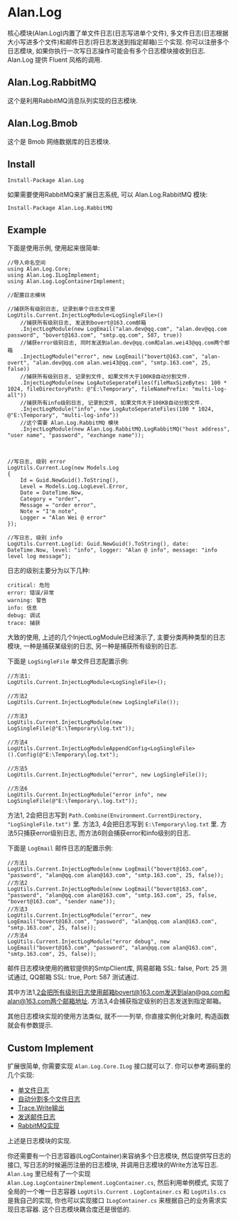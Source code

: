 ﻿
# Alan.Log

核心模块(Alan.Log)内置了单文件日志(日志写进单个文件), 多文件日志(日志根据大小写进多个文件)和邮件日志(将日志发送到指定邮箱)三个实现.
你可以注册多个日志模块, 如果你执行一次写日志操作可能会有多个日志模块接收到日志. Alan.Log 提供 Fluent 风格的调用.


## Alan.Log.RabbitMQ

这个是利用RabbitMQ消息队列实现的日志模块.

## Alan.Log.Bmob

这个是 Bmob 网络数据库的日志模块.

## Install
	
	Install-Package Alan.Log

如果需要使用RabbitMQ来扩展日志系统, 可以 Alan.Log.RabbitMQ 模块: 

	Install-Package Alan.Log.RabbitMQ

## Example

下面是使用示例, 使用起来很简单: 
			
	//导入命名空间
    using Alan.Log.Core;
    using Alan.Log.ILogImplement;
    using Alan.Log.LogContainerImplement;

	//配置日志模块

    //捕获所有级别日志, 记录到单个日志文件里
    LogUtils.Current.InjectLogModule<LogSingleFile>()
        //捕获所有级别日志, 发送到bovert@163.com邮箱
        .InjectLogModule(new LogEmail("alan.dev@qq.com", "alan.dev@qq.com password", "bovert@163.com", "smtp.qq.com", 587, true))
        //捕获error级别日志, 同时发送到alan.dev@qq.com和alan.wei43@qq.com两个邮箱
        .InjectLogModule("error", new LogEmail("bovert@163.com", "alan-overt", "alan.dev@qq.com alan.wei43@qq.com", "smtp.163.com", 25, false))
        //捕获所有级别日志, 记录到文件, 如果文件大于100KB自动分割文件.
        .InjectLogModule(new LogAutoSeperateFiles(fileMaxSizeBytes: 100 * 1024, fileDirectoryPath: @"E:\Temporary", fileNamePrefix: "multi-log-all"))
        //捕获所有info级别日志, 记录到文件, 如果文件大于100KB自动分割文件.
        .InjectLogModule("info", new LogAutoSeperateFiles(100 * 1024, @"E:\Temporary", "multi-log-info"))
        //这个需要 Alan.Log.RabbitMQ 模块
        .InjectLogModule(new Alan.Log.RabbitMQ.LogRabbitMQ("host address", "user name", "password", "exchange name"));


	
    //写日志, 级别 error
    LogUtils.Current.Log(new Models.Log
    {
        Id = Guid.NewGuid().ToString(),
        Level = Models.Log.LogLevel.Error,
        Date = DateTime.Now,
        Category = "order",
        Message = "order error",
        Note = "I'm note",
        Logger = "Alan Wei @ error"
    });

    //写日志, 级别 info
    LogUtils.Current.Log(id: Guid.NewGuid().ToString(), date: DateTime.Now, level: "info", logger: "Alan @ info", message: "info level log message");


日志的级别主要分为以下几种: 

	critical: 危险 
	error: 错误/异常 
	warning: 警告 
	info: 信息 
	debug: 调试 
	trace: 捕获


大致的使用, 上述的几个InjectLogModule已经演示了, 主要分类两种类型的日志模块, 一种是捕获某级别的日志, 另一种是捕获所有级别的日志.

下面是 `LogSingleFile` 单文件日志配置示例: 

	//方法1: 
	LogUtils.Current.InjectLogModule<LogSingleFile>();

	//方法2
	LogUtils.Current.InjectLogModule(new LogSingleFile());

	//方法3 
	LogUtils.Current.InjectLogModule(new LogSingleFile(@"E:\Temporary\log.txt"));

	//方法4
	LogUtils.Current.InjectLogModuleAppendConfig<LogSingleFile>().Config(@"E:\Temporary\log.txt");

	//方法5
	LogUtils.Current.InjectLogModule("error", new LogSingleFile());

	//方法6
	LogUtils.Current.InjectLogModule("error info", new LogSingleFile(@"E:\Temporary\.log.txt"));
	


方法1, 2会把日志写到 `Path.Combine(Environment.CurrentDirectory, "LogSingleFile.txt")` 里. 方法3, 4会把日志写到 `E:\Temporary\log.txt` 里. 方法5只捕获error级别日志, 而方法6则会捕获error和info级别的日志.

下面是 `LogEmail` 邮件日志的配置示例:

    //方法1 
    LogUtils.Current.InjectLogModule(new LogEmail("bovert@163.com", "password", "alan@qq.com alan@163.com", "smtp.163.com", 25, false));
    //方法2
    LogUtils.Current.InjectLogModule(new LogEmail("bovert@163.com", "password", "alan@qq.com alan@163.com", "smtp.163.com", 25, false, "bovert@163.com", "sender name"));
    //方法3
    LogUtils.Current.InjectLogModule("error", new LogEmail("bovert@163.com", "password", "alan@qq.com alan@163.com", "smtp.163.com", 25, false));
    //方法4
    LogUtils.Current.InjectLogModule("error debug", new LogEmail("bovert@163.com", "password", "alan@qq.com alan@163.com", "smtp.163.com", 25, false));

邮件日志模块使用的微软提供的SmtpClient库, 网易邮箱 SSL: false, Port: 25 测试通过, QQ邮箱 SSL: true, Port: 587 测试通过. 

其中方法1,2会把所有级别日志使用邮箱bovert@163.com发送到alan@qq.com和alan@163.com两个邮箱地址. 方法3,4会捕获指定级别的日志发送到指定邮箱。

其他日志模块实现的使用方法类似, 就不一一列举, 你直接实例化对象时, 构造函数就会有参数提示.

## Custom Implement

扩展很简单, 你需要实现 `Alan.Log.Core.ILog` 接口就可以了.
你可以参考源码里的几个实现:
	
* [单文件日志](https://github.com/Allen-Wei/Alan.Log/blob/master/Alan.Log/ILogImplement/LogSingleFile.cs)
* [自动分割多个文件日志](https://github.com/Allen-Wei/Alan.Log/blob/master/Alan.Log/ILogImplement/LogAutoSeperateFiles.cs)
* [Trace.Write输出](https://github.com/Allen-Wei/Alan.Log/blob/master/Alan.Log/ILogImplement/LogTraceWrite.cs)
* [发送邮件日志](https://github.com/Allen-Wei/Alan.Log/blob/master/Alan.Log/ILogImplement/LogEmail.cs)
* [RabbitMQ实现](https://github.com/Allen-Wei/Alan.Log/blob/master/Alan.Log.RabbitMQ/LogRabbitMQ.cs)

上述是日志模块的实现.

你还需要有一个日志容器(ILogContainer)来容纳多个日志模块, 然后提供写日志的接口, 写日志的时候遍历注册的日志模块, 并调用日志模块的Write方法写日志. `Alan.Log` 里已经有了一个实现 `Alan.Log.LogContainerImplement.LogContainer.cs`, 然后利用单例模式, 实现了全局的一个唯一日志容器 `LogUtils.Current` .
`LogContainer.cs` 和 `LogUtils.cs` 是我自己的实现, 你也可以实现接口 `ILogContainer.cs` 来根据自己的业务需求实现日志容器.
这个日志模块耦合度还是很低的.
